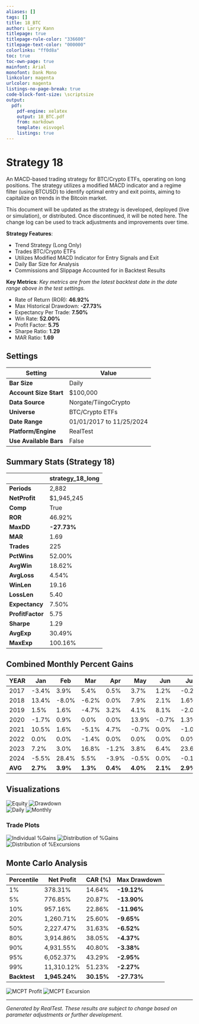 ```yaml
---
aliases: []
tags: []
title: 18_BTC
author: Larry Kann
titlepage: true
titlepage-rule-color: "336600"
titlepage-text-color: "000000"
colorlinks: "ff0d8a"
toc: true
toc-own-page: true
mainfont: Arial
monofont: Dank Mono
linkcolor: magenta
urlcolor: magenta
listings-no-page-break: true
code-block-font-size: \scriptsize
output:
  pdf:
    pdf-engine: xelatex
    output: 18_BTC.pdf
    from: markdown
    template: eisvogel
    listings: true
---
```


# Strategy 18

An MACD-based trading strategy for BTC/Crypto ETFs, operating on long positions. The strategy utilizes a modified MACD indicator and a regime filter (using BTCUSD) to identify optimal entry and exit points, aiming to capitalize on trends in the Bitcoin market.

This document will be updated as the strategy is developed, deployed (live or simulation), or distributed. Once discontinued, it will be noted here. The change log can be used to track adjustments and improvements over time.

**Strategy Features**:

- Trend Strategy (Long Only)
- Trades BTC/Crypto ETFs
- Utilizes Modified MACD Indicator for Entry Signals and Exit
- Daily Bar Size for Analysis
- Commissions and Slippage Accounted for in Backtest Results

**Key Metrics**: _Key metrics are from the latest backtest date in the date range above in the test settings._

- Rate of Return (ROR): **46.92%**
- Max Historical Drawdown: **-27.73%**
- Expectancy Per Trade: **7.50%**
- Win Rate: **52.00%**
- Profit Factor: **5.75**
- Sharpe Ratio: **1.29**
- MAR Ratio: **1.69**

## Settings

| Setting                | Value                    |
| ---------------------- | ------------------------ |
| **Bar Size**           | Daily                    |
| **Account Size Start** | $100,000                 |
| **Data Source**        | Norgate/TiingoCrypto     |
| **Universe**           | BTC/Crypto ETFs          |
| **Date Range**         | 01/01/2017 to 11/25/2024 |
| **Platform/Engine**    | RealTest                 |
| **Use Available Bars** | False                    |

## Summary Stats (Strategy 18)

|                  | strategy_18_long |
| ---------------- | ---------------- |
| **Periods**      | 2,882            |
| **NetProfit**    | $1,945,245       |
| **Comp**         | True             |
| **ROR**          | 46.92%           |
| **MaxDD**        | **-27.73%**      |
| **MAR**          | 1.69             |
| **Trades**       | 225              |
| **PctWins**      | 52.00%           |
| **AvgWin**       | 18.62%           |
| **AvgLoss**      | 4.54%            |
| **WinLen**       | 19.16            |
| **LossLen**      | 5.40             |
| **Expectancy**   | 7.50%            |
| **ProfitFactor** | 5.75             |
| **Sharpe**       | 1.29             |
| **AvgExp**       | 30.49%           |
| **MaxExp**       | 100.16%          |

## Combined Monthly Percent Gains

| YEAR    | Jan     | Feb     | Mar     | Apr     | May     | Jun     | Jul     | Aug     | Sep     | Oct     | Nov     | Dec     | **TOTAL**  | MaxDD    |
| ------- | ------- | ------- | ------- | ------- | ------- | ------- | ------- | ------- | ------- | ------- | ------- | ------- | ---------- | -------- |
| 2017    | -3.4%   | 3.9%    | 5.4%    | 0.5%    | 3.7%    | 1.2%    | -0.2%   | 28.7%   | -0.2%   | 19.8%   | 10.5%   | 16.6%   | **120.7%** | -27.7%   |
| 2018    | 13.4%   | -8.0%   | -6.2%   | 0.0%    | 7.9%    | 2.1%    | 1.6%    | 1.4%    | 0.0%    | 0.0%    | 0.0%    | 0.0%    | **11.2%**  | -13.7%   |
| 2019    | 1.5%    | 1.6%    | -4.7%   | 3.2%    | 4.1%    | 8.1%    | -2.0%   | -4.4%   | 0.0%    | -0.7%   | -1.4%   | -1.1%   | **3.6%**   | -12.2%   |
| 2020    | -1.7%   | 0.9%    | 0.0%    | 0.0%    | 13.9%   | -0.7%   | 1.3%    | 11.6%   | -6.4%   | 0.0%    | 6.0%    | 4.7%    | **31.6%**  | -14.2%   |
| 2021    | 10.5%   | 1.6%    | -5.1%   | 4.7%    | -0.7%   | 0.0%    | -1.0%   | 0.8%    | -1.2%   | 11.4%   | 12.9%   | 0.0%    | **37.5%**  | -17.8%   |
| 2022    | 0.0%    | 0.0%    | -1.4%   | 0.0%    | 0.0%    | 0.0%    | 0.0%    | -1.5%   | 0.0%    | 0.0%    | -0.6%   | 0.0%    | **-3.5%**  | -3.5%    |
| 2023    | 7.2%    | 3.0%    | 16.8%   | -1.2%   | 3.8%    | 6.4%    | 23.6%   | 0.0%    | 0.0%    | 7.3%    | 27.7%   | 29.6%   | **208.4%** | -11.5%   |
| 2024    | -5.5%   | 28.4%   | 5.5%    | -3.9%   | -0.5%   | 0.0%    | -0.1%   | 2.1%    | 0.0%    | 3.4%    | 15.5%   | n/a     | **49.4%**  | -10.6%   |
| **AVG** | **2.7%**| **3.9%**| **1.3%**| **0.4%**| **4.0%**| **2.1%**| **2.9%**| **4.8%**| **-1.0%**| **5.2%**| **8.8%**| **7.1%**| **57.4%**  | **-13.9%** |

## Visualizations

![Equity](images/graph2.png) 
![Drawdown](graph3.png)  
![Daily](images/graph5.png) 
![Monthly](images/graph7.png)

### Trade Plots

![Individual %Gains](images/plot0.png) ![Distribution of %Gains](images/plot1.png)  
![Distribution of %Excursions](images/plot2.png)
## Monte Carlo Analysis

| Percentile  | Net Profit   | CAR (%)  | Max Drawdown     |
| ----------- | ------------ | -------- | ---------------- |
| 1%          | 378.31%      | 14.64%   | **-19.12%**      |
| 5%          | 776.85%      | 20.87%   | **-13.90%**      |
| 10%         | 957.16%      | 22.86%   | **-11.96%**      |
| 20%         | 1,260.71%    | 25.60%   | **-9.65%**       |
| 50%         | 2,227.47%    | 31.63%   | **-6.52%**       |
| 80%         | 3,914.86%    | 38.05%   | **-4.37%**       |
| 90%         | 4,931.55%    | 40.80%   | **-3.38%**       |
| 95%         | 6,052.37%    | 43.29%   | **-2.95%**       |
| 99%         | 11,310.12%   | 51.23%   | **-2.27%**       |
| **Backtest**| **1,945.24%**| **30.15%**| **-27.73%**      |

![MCPT Profit](images/plot4.png) ![MCPT Excursion](images/plot5.png)

---
*Generated by RealTest. These results are subject to change based on parameter adjustments or further development.*